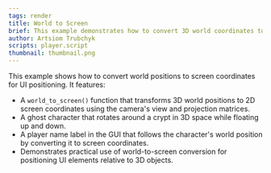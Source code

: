 ```yaml
---
tags: render
title: World to Screen
brief: This example demonstrates how to convert 3D world coordinates to 2D screen coordinates using camera transformations.
author: Artsiom Trubchyk
scripts: player.script
thumbnail: thumbnail.png
---
```


This example shows how to convert world positions to screen coordinates for UI positioning. It features:

* A `world_to_screen()` function that transforms 3D world positions to 2D screen coordinates using the camera's view and projection matrices.
* A ghost character that rotates around a crypt in 3D space while floating up and down.
* A player name label in the GUI that follows the character's world position by converting it to screen coordinates.
* Demonstrates practical use of world-to-screen conversion for positioning UI elements relative to 3D objects.
